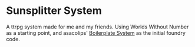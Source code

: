 # Sunsplitter System

A ttrpg system made for me and my friends. Using Worlds Without Number as a starting point, and asacolips' [Boilerplate System](https://gitlab.com/asacolips-projects/foundry-mods/boilerplate) as the initial foundry code.
